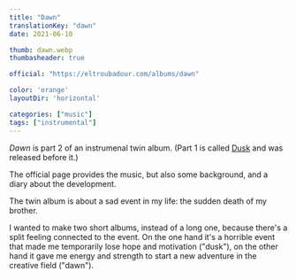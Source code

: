 ```yaml
---
title: "Dawn"
translationKey: "dawn"
date: 2021-06-10

thumb: dawn.webp
thumbasheader: true

official: "https://eltroubadour.com/albums/dawn"

color: 'orange'
layoutDir: 'horizontal'

categories: ["music"]
tags: ["instrumental"]
---
```


_Dawn_ is part 2 of an instrumenal twin album. (Part 1 is called [Dusk](/en/music/instrumental/dusk) and was released before it.)

The official page provides the music, but also some background, and a diary about the development.

The twin album is about a sad event in my life: the sudden death of my brother.

I wanted to make two short albums, instead of a long one, because there's a split feeling connected to the event. On the one hand it's a horrible event that made me temporarily lose hope and motivation ("dusk"), on the other hand it gave me energy and strength to start a new adventure in the creative field ("dawn").